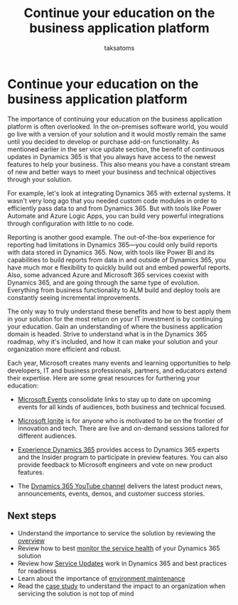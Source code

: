 ﻿---
title: Continue your education on the business application platform
description: Understanding the importance of continuing to educate yourself in a SaaS platform such as Dynamics 365.  As new features and capabilities become available, use the resources available to maximize your investment in the Dynamics 365 platform. Read the case study to understand the importance of continuing to service the solution as application usage grows.
author: taksatoms
ms.author: tsato
ms.date: 03/08/2023
ms.topic: conceptual

---

# Continue your education on the business application platform

The importance of continuing your education on the business application platform is often overlooked. In the on-premises software world, you would go live with a version of your solution and it would mostly remain the same until you decided to develop or purchase add-on functionality. As mentioned earlier in the ser vice update section, the benefit of continuous updates in Dynamics 365 is that you always have access to the newest features to help your business. This also means you have a constant stream of new and better ways to meet your business and technical objectives through your solution.

For example, let's look at integrating Dynamics 365 with external systems. It wasn't very long ago that you needed custom code modules in order to efficiently pass data to and from Dynamics 365. But with tools like Power Automate and Azure Logic Apps, you can build very powerful integrations through configuration with little to no code.

Reporting is another good example. The out-of-the-box experience for reporting had limitations in Dynamics 365—you could only build reports with data stored in Dynamics 365. Now, with tools like Power BI and its capabilities to build reports from data in and outside of Dynamics 365, you have much mor e flexibility to quickly build out and embed powerful reports. Also, some advanced Azure and Microsoft 365 services coexist with Dynamics 365, and are going through the same type of evolution. Everything from business functionality to ALM build and deploy tools are constantly seeing incremental improvements.

The only way to truly understand these benefits and how to best apply them in your solution for the most return on your IT investment is by continuing your education. Gain an understanding of where the business application domain is headed. Strive to understand what is in the Dynamics 365 roadmap, why it's included, and how it can make your solution and your organization more efficient and robust.

Each year, Microsoft creates many events and learning opportunities to help developers, IT and business professionals, partners, and educators extend their expertise. Here are some great resources for furthering your education:

- [Microsoft Events](https://www.microsoft.com/events/) consolidate links to stay up to date on upcoming events for all kinds of audiences, both business and technical focused.

<!-- -   [Microsoft Business Applications Summit](https://mymbas.microsoft.com/) helps you maximize on using business applications through live and on-demand recordings and discussions. -->

- [Microsoft Ignite](https://myignite.microsoft.com/home) is for anyone who is motivated to be on the frontier of innovation and tech. There are live and on-demand sessions tailored for different audiences.

- [Experience Dynamics 365](https://experience.dynamics.com/) provides access to Dynamics 365 experts and the Insider program to participate in preview features. You can also provide feedback to Microsoft engineers and vote on new product features.

- The [Dynamics 365 YouTube channel](https://www.youtube.com/channel/UCJGCg4rB3QSs8y_1FquelBQ) delivers the latest product news, announcements, events, demos, and customer success stories.

## Next steps

- Understand the importance to service the solution by reviewing the [overview](service-solution.md)
- Review how to best [monitor the service health](service-solution-monitor-service-health.md) of your Dynamics 365 solution
- Review how [Service Updates](service-solution-service-updates.md) work in Dynamics 365 and best practices for readiness 
- Learn about the importance of [environment maintenance](service-solution-environment-maintenance.md)
- Read the [case study](service-solution-case-study.md) to understand the impact to an organization when servicing the solution is not top of mind